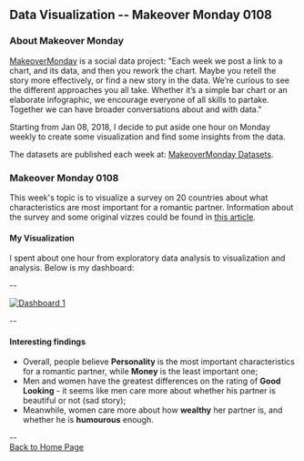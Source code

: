 <head>
 <!-- Global site tag (gtag.js) - Google Analytics -->
<script async src="https://www.googletagmanager.com/gtag/js?id=UA-112502179-1"></script>
<script>
  window.dataLayer = window.dataLayer || [];
  function gtag(){dataLayer.push(arguments);}
  gtag('js', new Date());

  gtag('config', 'UA-112502179-1');
</script>
</head>

## Data Visualization -- Makeover Monday 0108

### About Makeover Monday

[MakeoverMonday](http://www.makeovermonday.co.uk/) is a social data project:
"Each week we post a link to a chart, and its data, and then you rework the chart.
Maybe you retell the story more effectively, or find a new story in the data.
We’re curious to see the different approaches you all take. Whether it’s a simple bar chart or an elaborate infographic, we encourage everyone of all skills to partake.
Together we can have broader conversations about and with data."

Starting from Jan 08, 2018, I decide to put aside one hour on Monday weekly to create some visualization and find some insights from the data.

The datasets are published each week at: [MakeoverMonday Datasets](http://www.makeovermonday.co.uk/data/).

### Makeover Monday 0108

This week's topic is to visualize a survey on 20 countries about what characteristics are most important for a romantic partner. 
Information about the survey and some original vizzes could be found in [this article](https://yougov.co.uk/news/2017/11/29/personality-more-important-looks-across-globe/).

#### My Visualization

I spent about one hour from exploratory data analysis to visualization and analysis. Below is my dashboard:  

--

<div class='tableauPlaceholder' id='viz1516174106236' style='position: relative'>
<noscript><a href='#'>
  <img alt='Dashboard 1 ' src='https:&#47;&#47;public.tableau.com&#47;static&#47;images&#47;Ma&#47;MakeOverMonday0108&#47;Dashboard1&#47;1_rss.png' style='border: none' />
  </a></noscript>
  <object class='tableauViz'  style='display:none;'>
  <param name='host_url' value='https%3A%2F%2Fpublic.tableau.com%2F' />
  <param name='embed_code_version' value='3' />
  <param name='site_root' value='' />
  <param name='name' value='MakeOverMonday0108&#47;Dashboard1' />
  <param name='tabs' value='no' />
  <param name='toolbar' value='yes' />
  <param name='static_image' value='https:&#47;&#47;public.tableau.com&#47;static&#47;images&#47;Ma&#47;MakeOverMonday0108&#47;Dashboard1&#47;1.png' />
  <param name='animate_transition' value='yes' />
  <param name='display_static_image' value='yes' />
  <param name='display_spinner' value='yes' />
  <param name='display_overlay' value='yes' />
  <param name='display_count' value='yes' />
  <param name='filter' value='publish=yes' />
</object></div>                
<script type='text/javascript'>                    
  var divElement = document.getElementById('viz1516174106236');                    
  var vizElement = divElement.getElementsByTagName('object')[0];                    vizElement.style.width='800px';vizElement.style.height='627px';                    
  var scriptElement = document.createElement('script');                    
  scriptElement.src = 'https://public.tableau.com/javascripts/api/viz_v1.js';                    vizElement.parentNode.insertBefore(scriptElement, vizElement);
</script>

--  
  
#### Interesting findings  
* Overall, people believe **Personality** is the most important characteristics for a romantic partner, while **Money** is the least important one;  
* Men and women have the greatest differences on the rating of **Good Looking** - it seems like men care more about whether his partner is beautiful or not (sad story);  
* Meanwhile, women care more about how **wealthy** her partner is, and whether he is **humourous** enough.

--  
<a href="https://yudong-94.github.io/personal-website/" title="Back to Home Page">Back to Home Page</a>
